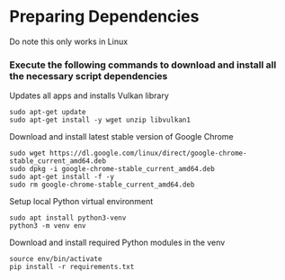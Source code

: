 # Preparing Dependencies
Do note this only works in Linux

### Execute the following commands to download and install all the necessary script dependencies

Updates all apps and installs Vulkan library
```
sudo apt-get update
sudo apt-get install -y wget unzip libvulkan1
```
Download and install latest stable version of Google Chrome
```
sudo wget https://dl.google.com/linux/direct/google-chrome-stable_current_amd64.deb
sudo dpkg -i google-chrome-stable_current_amd64.deb
sudo apt-get install -f -y
sudo rm google-chrome-stable_current_amd64.deb
```
Setup local Python virtual environment
```
sudo apt install python3-venv
python3 -m venv env
```
Download and install required Python modules in the venv
```
source env/bin/activate
pip install -r requirements.txt
```

